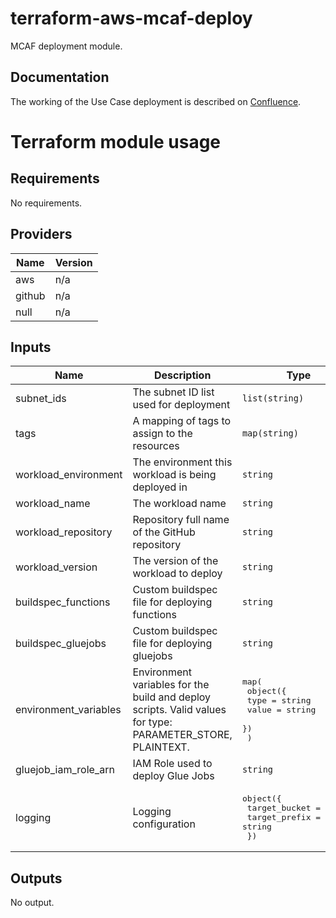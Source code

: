 # terraform-aws-mcaf-deploy

MCAF deployment module.

## Documentation
The working of the Use Case deployment is described on [Confluence](https://sbp-heineken.atlassian.net/wiki/spaces/HOME/pages/964723249/Use+Case+development).

# Terraform module usage

<!--- BEGIN_TF_DOCS --->
## Requirements

No requirements.

## Providers

| Name | Version |
|------|---------|
| aws | n/a |
| github | n/a |
| null | n/a |

## Inputs

| Name | Description | Type | Default | Required |
|------|-------------|------|---------|:--------:|
| subnet\_ids | The subnet ID list used for deployment | `list(string)` | n/a | yes |
| tags | A mapping of tags to assign to the resources | `map(string)` | n/a | yes |
| workload\_environment | The environment this workload is being deployed in | `string` | n/a | yes |
| workload\_name | The workload name | `string` | n/a | yes |
| workload\_repository | Repository full name of the GitHub repository | `string` | n/a | yes |
| workload\_version | The version of the workload to deploy | `string` | n/a | yes |
| buildspec\_functions | Custom buildspec file for deploying functions | `string` | `null` | no |
| buildspec\_gluejobs | Custom buildspec file for deploying gluejobs | `string` | `null` | no |
| environment\_variables | Environment variables for the build and deploy scripts. Valid values for type: PARAMETER\_STORE, PLAINTEXT. | <pre>map(<br>    object({<br>      type  = string<br>      value = string<br>    })<br>  )</pre> | `{}` | no |
| gluejob\_iam\_role\_arn | IAM Role used to deploy Glue Jobs | `string` | `null` | no |
| logging | Logging configuration | <pre>object({<br>    target_bucket = string<br>    target_prefix = string<br>  })</pre> | `null` | no |

## Outputs

No output.

<!--- END_TF_DOCS --->
